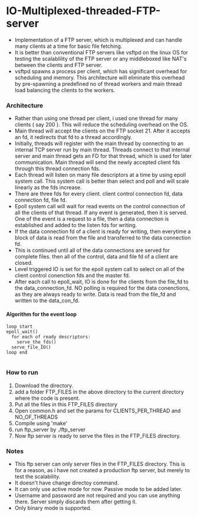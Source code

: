 # IO-Multiplexed-threaded-FTP-server
* Implementation of a FTP server, which is multiplexed and can handle many clients at a time for basic file fetching.
* It is better than conventional FTP servers like vsftpd on the linux OS for testing the scalablility of the FTP server or any middleboxed like NAT's between the clients and FTP server. 
* vsftpd spawns a process per client, which has significant overhead for scheduling and memory. This architecture will eliminate this overhead by pre-spawning a predefined no of thread workers and main thread load balancing the clients to the workers.
### Architecture
* Rather than using one thread per client, i used one thread for many clients ( say 200 ). This will reduce the scheduling overhead on the OS.
* Main thread will accept the clients on the FTP socket 21. After it accepts an fd, it redirects that fd to a thread accordingly.
* Initially, threads will register with the main thread by connecting to an internal TCP server run by main thread. Threads connect to that internal server and main thread gets an FD for that thread, which is used for later communication. Main thread will send the newly accepted client fds through this thread connection fds.
* Each thread will listen on many file descriptors at a time by using epoll system call. This system call is better than select and poll and will scale linearly as the fds increase.
* There are three fds for every client. client control connection fd, data connection fd, file fd.
* Epoll system call will wait for read events on the control connection of all the clients of that thread. If any event is generated, then it is served. One of the event is a request to a file, then a data connection is established and added to the listen fds for writing. 
* If the data connection fd of a client is ready for writing, then everytime a block of data is read from the file and transferred to the data connection fd.
* This is continued until all of the data connections are served for complete files. then all of the control, data and file fd of a client are closed.
* Level triggered IO is set for the epoll system call to select on all of the client control conenction fds and the master fd.
* After each call to epoll_wait, IO is done for the clients from the file_fd to the data_connection_fd. NO polling is required for the data conenctions, as they are always ready to write. Data is read from the file_fd and written to the data_con_fd.

#### Algorithm for the event loop
```
loop start
epoll_wait()
  for each of ready descriptors:
    serve_the_fds()
  serve_file_IO()
loop end
  
 ```

### How to run

1. Download the directory.
2. add a folder FTP_FILES in the above directory to the current directory where the code is present.
3. Put all the files in this FTP_FILES directory
4. Open common.h and set the params for CLIENTS_PER_THREAD and NO_OF_THREADS
5. Compile using 'make'
6. run ftp_server by ./ftp_server
7. Now ftp server is ready to serve the files in the FTP_FILES directory. 

### Notes
* This ftp server can only server files in the FTP_FILES directory. This is for a reason, as i have not created a production ftp server, but merely to test the scalability.
* It doesn't have change directoy command.
* It can only use active mode for now. Passive mode to be added later.
* Username and password are not required and you can use anything there. Server simply discards them after getting it.
* Only binary mode is supported.
